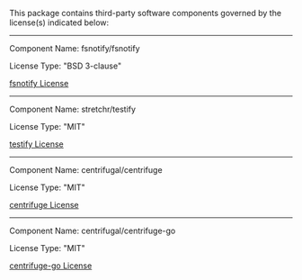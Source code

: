 This package contains third-party software components governed by the license(s) indicated below:

---

Component Name: fsnotify/fsnotify

License Type: "BSD 3-clause"

[fsnotify License](https://github.com/fsnotify/fsnotify/blob/master/LICENSE)

---

Component Name: stretchr/testify

License Type: "MIT"

[testify License](https://github.com/stretchr/testify/blob/master/LICENSE)

---

Component Name: centrifugal/centrifuge

License Type: "MIT"

[centrifuge License](https://github.com/centrifugal/centrifuge/blob/master/LICENSE)

---

Component Name: centrifugal/centrifuge-go

License Type: "MIT"

[centrifuge-go License](https://github.com/centrifugal/centrifuge-go/blob/master/LICENSE)
